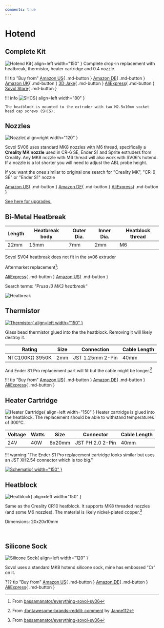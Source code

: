 ```yaml
---
comments: true
---
```


# Hotend

## Complete Kit

![Hotend Kit](/images/hotend.webp){ align=left width="150" }
Complete drop-in replacement with heatbreak, thermistor, heater cartridge and 0.4 nozzle.

!!! tip "Buy from"
    [Amazon US](https://www.amazon.com/Sovol-SV06-Hotend-Kit-Thermistor/dp/B0BQC82P3D?&linkCode=ll1&tag=blakadders-20&linkId=f337b5a67369c624c6e504f39b253e01&language=en_US&ref_=as_li_ss_tl){ .md-button }
    [Amazon DE](https://www.amazon.de/-/en/Sovol-SV06-All-Metal-Hotend/dp/B0BQR5CT8Z?crid=21UU1VLXQGK1J&keywords=sovol&qid=1681063442&sprefix=sovol%2Caps%2C152&sr=8-4&linkCode=ll1&tag=blakadders-20&linkId=a6eec1bb6c9e08c0b93a314043e7da66&language=en_GB&ref_=as_li_ss_tl){ .md-button }
    [Amazon UK](https://www.amazon.co.uk/Sovol-SV06-Hotend-Kit/dp/B0BQC82P3D?crid=A2GXMZCFT3KY&keywords=sovol&qid=1681552117&s=industrial&sprefix=sovol%2Cindustrial%2C111&sr=1-32&linkCode=ll1&tag=blakadders-20&linkId=bedeb44f15a431adca948a5108a07481&ref_=as_li_ss_tl){ .md-button }
    [3D Jake](https://www.awin1.com/cread.php?awinmid=21809&awinaffid=930253&ued=https%3A%2F%2Fwww.3djake.com%2Fsovol%2Fhotend-12){ .md-button }
    [AliExpress](https://www.aliexpress.com/item/1005005403108813.html?aff_fcid=8d9ab75a2cbc45c1a87fbf6d5c54f7ef-1681061390001-03431-_DE08f8N&tt=CPS_NORMAL&aff_fsk=_DE08f8N&aff_platform=shareComponent-detail&sk=_DE08f8N&aff_trace_key=8d9ab75a2cbc45c1a87fbf6d5c54f7ef-1681061390001-03431-_DE08f8N&terminal_id=3f8c776975fd455ba956809c02d71a91&afSmartRedirect=y){ .md-button }
    [Sovol Store](https://sovol3d.com/collections/sv06-replacement/products/sv06-all-metal-hotend?sca_ref=3309524.Vd4MGn0pGL&sca_source=base){ .md-button }

!!! info
    ![SHCS](/images/shcs.webp){ align=left width="80" }

    The heatblock is mounted to the extruder with two M2.5x10mm socket head cap screws (SHCS).

## Nozzles

![Nozzle](/images/nozzle.webp){ align=right width="120" }

Sovol SV06 uses standard MK8 nozzles with M6 thread, specifically a **Creality MK nozzle** used in CR-6 SE, Ender S1 and Sprite extruders from Creality. Any MK8 nozzle with M6 thread will also work with SV06's hotend. If a nozzle is a lot shorter you will need to adjust the ABL probe height.

If you want the ones similar to original one search for "Creality MK", "CR-6 SE" or "Ender S1" nozzle

[Amazon US](https://www.amazon.com/Creality-Nozzles-Extruder-Compatible-Filament/dp/B08W4F8TKK?crid=2I0S5F0ET7CB&keywords=ender+s1+mk8+nozzle&qid=1681064579&sprefix=ender+s1+mk8+nozzle%2Caps%2C202&sr=8-4&linkCode=ll1&tag=blakadders-20&linkId=f426fd34b17bd7c63e432cb2b719f83d&language=en_US&ref_=as_li_ss_tl){ .md-button }
[Amazon DE](https://www.amazon.de/-/en/Printer-Silicone-Nozzles-Heating-Extruder/dp/B07PBW6T7S?&linkCode=ll1&tag=blakadders-20&linkId=26f3ca399fec9bfaa9abedd69f502a01&language=en_GB&ref_=as_li_ss_tl){ .md-button }
[AliExpress](https://www.aliexpress.com/item/1005004402619598.html?aff_fcid=1d189084d0a44c828d76e59ee994cb8c-1681064720714-05879-_Dn4GBMN&tt=CPS_NORMAL&aff_fsk=_Dn4GBMN&aff_platform=shareComponent-detail&sk=_Dn4GBMN&aff_trace_key=1d189084d0a44c828d76e59ee994cb8c-1681064720714-05879-_Dn4GBMN&terminal_id=3f8c776975fd455ba956809c02d71a91&afSmartRedirect=y){ .md-button }

[See here for upgrades.](/Upgrades/nozzle-upgrades.md)

## Bi-Metal Heatbreak

| Length | Heatbreak body | Outer Dia. | Inner Dia. | Heatblock thread |
| - | - | - | - | - |
| 22mm | 15mm | 7mm | 2mm | M6 |

Sovol SV04 heatbreak does not fit in the sv06 extruder

Aftermarket replacement[^bassamanator]:

[AliExpress](https://www.aliexpress.com/item/1005002776624332.html?aff_fcid=3c82ff6a6222487a9db39ca57a407ed6-1681138884028-08152-_DD2BFNn&tt=CPS_NORMAL&aff_fsk=_DD2BFNn&aff_platform=shareComponent-detail&sk=_DD2BFNn&aff_trace_key=3c82ff6a6222487a9db39ca57a407ed6-1681138884028-08152-_DD2BFNn&terminal_id=3f8c776975fd455ba956809c02d71a91&afSmartRedirect=y){ .md-button } 
[Amazon US](https://www.amazon.de/-/en/Bi-Metal-Heatbreak-Copper-Volcano-Filament/dp/B093MFB98F?crid=WYSOJKSIOZ24&keywords=bimetall+heatbreak&qid=1681139754&sprefix=bi-metal+heatbreak%2Caps%2C113&sr=8-10&linkCode=ll1&tag=blakadders-20&linkId=0c6cfeba375e5bd125f69a352a4e83b5&language=en_GB&ref_=as_li_ss_tl){ .md-button }

Search terms: _"Prusa i3 MK3 heatbreak"_

![Heatbreak](/images/heatbreak.webp)

## Thermistor

[![Thermistor](/images/sch_thermistor.jpg){ align=left width="150" }](/images/sch_thermistor.jpg)

Glass bead thermistor glued into the the heatblock. Removing it will likely destroy it.

| Rating | Size | Connection | Cable Length |
| - | - | - | - |
| NTC100KΩ 3950K | 2mm | JST 1.25mm 2-Pin | 40mm |

And Ender S1 Pro replacement part will fit but the cable might be longer.[^1]

!!! tip "Buy from"
    [Amazon US](https://www.amazon.com/Creality-Thermistor-3D-Replacement-Compatible/dp/B09QPH3HMR?keywords=ender%2Bs1%2Bthermistor&qid=1681121408&sr=8-3&th=1&linkCode=ll1&tag=blakadders-20&linkId=ecafac23db4e14c067790dc725cb2a04&language=en_US&ref_=as_li_ss_tl){ .md-button }
    [Amazon DE](https://www.amazon.de/dp/B0B2NW13N6?th=1&linkCode=ll1&tag=blakadders-20&linkId=524b4cb72929dfd2ffe8f0043ebc03ea&language=en_GB&ref_=as_li_ss_tl){ .md-button }
    [AliExpress](https://www.aliexpress.com/item/1005005274488537.html?aff_fcid=4cd5f1429ad54111b0c84c53f8ee75e7-1681121088411-01129-_DlWutOp&tt=CPS_NORMAL&aff_fsk=_DlWutOp&aff_platform=shareComponent-detail&sk=_DlWutOp&aff_trace_key=4cd5f1429ad54111b0c84c53f8ee75e7-1681121088411-01129-_DlWutOp&terminal_id=3f8c776975fd455ba956809c02d71a91&afSmartRedirect=y){ .md-button }

## Heater Cartridge

![Heater Cartridge](/images/heater_cartridge.webp){ align=left width="150" }
Heater cartridge is glued into the heatblock. The replacement should be able to withstand temperatures of 300°C.

| Voltage | Watts | Size | Connector | Cable Length |
| - | - | - | - | - |
| 24V | 40W | 6x20mm | JST PH 2.0 2-Pin | 40mm |

!!! warning "The Ender S1 Pro replacement cartridge looks similar but uses an JST XH2.54 connector which is too big."

[![Schematic](/images/sch_heatercartridge.jpg){ width="150" }](/images/sch_heatercartridge.jpg)

<!-- !!! tip "Buy from"
    [AliExpress](https://www.aliexpress.com/item/1005005274488537.html?aff_fcid=2967b39f05d447a4afe0e5e740af08cc-1681129312546-02521-_DeuV545&tt=CPS_NORMAL&aff_fsk=_DeuV545&aff_platform=shareComponent-detail&sk=_DeuV545&aff_trace_key=2967b39f05d447a4afe0e5e740af08cc-1681129312546-02521-_DeuV545&terminal_id=3f8c776975fd455ba956809c02d71a91&afSmartRedirect=y){ .md-button }
    [3DJake](https://www.awin1.com/cread.php?awinmid=21809&awinaffid=930253&ued=https%3A%2F%2Fwww.3djake.com%2Fcreality-3d-printers-spare-parts%2Fheater-cartridge){ .md-button } -->

## Heatblock

![Heatblock](/images/heatblock.webp){ align=left width="150" }

Same as the Creality CR10 heatblock. It supports MK8 threaded nozzles (and some M6 nozzles). The material is likely nickel-plated copper.[^bassamanator]

Dimensions: 20x20x10mm

<!-- !!! tip "Buy from"
    [Amazon US](https://www.amazon.com/2-Pack-Heater-Creality-Hotend-Printer/dp/B08NVTJM4S?th=1&linkCode=ll1&tag=blakadders-20&linkId=7f32863f2ed14e2a48e74253eccf5fc2&language=en_US&ref_=as_li_ss_tl){ .md-button }
    [Amazon DE](https://www.amazon.de/dp/B0B2NW13N6?th=1&linkCode=ll1&tag=blakadders-20&linkId=524b4cb72929dfd2ffe8f0043ebc03ea&language=en_GB&ref_=as_li_ss_tl){ .md-button }
    [AliExpress](https://www.aliexpress.com/item/1005005274488537.html?aff_fcid=4cd5f1429ad54111b0c84c53f8ee75e7-1681121088411-01129-_DlWutOp&tt=CPS_NORMAL&aff_fsk=_DlWutOp&aff_platform=shareComponent-detail&sk=_DlWutOp&aff_trace_key=4cd5f1429ad54111b0c84c53f8ee75e7-1681121088411-01129-_DlWutOp&terminal_id=3f8c776975fd455ba956809c02d71a91&afSmartRedirect=y){ .md-button } -->

<BR>

## Silicone Sock

![Silicone Sock](/images/silicone_sock.webp){ align=left width="120" }

Sovol uses a standard MK8 hotend silicone sock, mine has embossed "Cr" on it.

??? tip "Buy from"
    [Amazon US](https://www.amazon.com/Printer-Hotend-Silicone-Heater-Creality/dp/B09VKZJKQ2?crid=3BVTP84RWQ8SV&keywords=cr+silicone+sock&qid=1681064313&sprefix=cr+silicone+soc%2Caps%2C195&sr=8-5&linkCode=ll1&tag=blakadders-20&linkId=5434d4680c5085ca993113b39833574e&language=en_US&ref_=as_li_ss_tl){ .md-button }
    [Amazon DE](https://www.amazon.de/Creality-Official-Silicone-Original-Extruder/dp/B09QS1D3NC?th=1&linkCode=ll1&tag=blakadders-20&linkId=8a0b0274e1eea1d183217cd995ec63d3&language=en_GB&ref_=as_li_ss_tl){ .md-button }
    [AliExpress](https://www.aliexpress.com/item/1005003399756538.html?aff_fcid=fc3ddc66ed3e4180b0635621fd585240-1681064242768-06610-_DCP4VhP&tt=CPS_NORMAL&aff_fsk=_DCP4VhP&aff_platform=shareComponent-detail&sk=_DCP4VhP&aff_trace_key=fc3ddc66ed3e4180b0635621fd585240-1681064242768-06610-_DCP4VhP&terminal_id=3f8c776975fd455ba956809c02d71a91&afSmartRedirect=y){ .md-button }

<!-- FOOTNOTES -->

[^1]: From [:fontawesome-brands-reddit: comment](https://www.reddit.com/r/Sovol/comments/10kx49y/comment/j5xv11f/?utm_source=share&utm_medium=web2x&context=3) by [Janne112](https://www.reddit.com/user/Janne112/)
[^bassamanator]: From [bassamanator/everything-sovol-sv06](https://github.com/bassamanator/everything-sovol-sv06)
